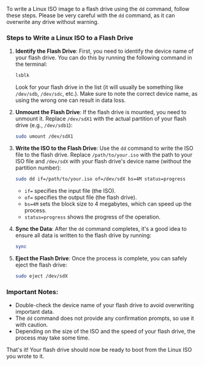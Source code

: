 To write a Linux ISO image to a flash drive using the `dd` command, follow these steps. Please be very careful with the `dd` command, as it can overwrite any drive without warning.

### Steps to Write a Linux ISO to a Flash Drive

1. **Identify the Flash Drive**:
   First, you need to identify the device name of your flash drive. You can do this by running the following command in the terminal:

   ```bash
   lsblk
   ```

   Look for your flash drive in the list (it will usually be something like `/dev/sdb`, `/dev/sdc`, etc.). Make sure to note the correct device name, as using the wrong one can result in data loss.

2. **Unmount the Flash Drive**:
   If the flash drive is mounted, you need to unmount it. Replace `/dev/sdX1` with the actual partition of your flash drive (e.g., `/dev/sdb1`):

   ```bash
   sudo umount /dev/sdX1
   ```

3. **Write the ISO to the Flash Drive**:
   Use the `dd` command to write the ISO file to the flash drive. Replace `/path/to/your.iso` with the path to your ISO file and `/dev/sdX` with your flash drive's device name (without the partition number):

   ```bash
   sudo dd if=/path/to/your.iso of=/dev/sdX bs=4M status=progress
   ```

   - `if=` specifies the input file (the ISO).
   - `of=` specifies the output file (the flash drive).
   - `bs=4M` sets the block size to 4 megabytes, which can speed up the process.
   - `status=progress` shows the progress of the operation.

4. **Sync the Data**:
   After the `dd` command completes, it's a good idea to ensure all data is written to the flash drive by running:

   ```bash
   sync
   ```

5. **Eject the Flash Drive**:
   Once the process is complete, you can safely eject the flash drive:

   ```bash
   sudo eject /dev/sdX
   ```

### Important Notes:
- Double-check the device name of your flash drive to avoid overwriting important data.
- The `dd` command does not provide any confirmation prompts, so use it with caution.
- Depending on the size of the ISO and the speed of your flash drive, the process may take some time.

That's it! Your flash drive should now be ready to boot from the Linux ISO you wrote to it.
